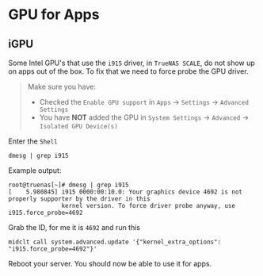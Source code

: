 # GPU for Apps

## iGPU

Some Intel GPU's that use the `i915` driver, in `TrueNAS SCALE`,
do not show up on apps out of the box. To fix that we need to force probe the GPU driver.

> Make sure you have:
>
> - Checked the `Enable GPU support` in `Apps` -> `Settings` -> `Advanced Settings`
> - You have **NOT** added the GPU in `System Settings` -> `Advanced` -> `Isolated GPU Device(s)`

Enter the `Shell`

```shell
dmesg | grep i915
```

Example output:

```shell
root@truenas[~]# dmesg | grep i915
[    5.980845] i915 0000:00:10.0: Your graphics device 4692 is not properly supporter by the driver in this
               kernel version. To force driver probe anyway, use i915.force_probe=4692
```

Grab the ID, for me it is `4692` and run this

```shell
midclt call system.advanced.update '{"kernel_extra_options": "i915.force_probe=4692"}'
```

Reboot your server. You should now be able to use it for apps.
